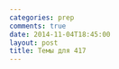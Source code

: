 ```yaml
---
categories: prep
comments: true
date: 2014-11-04T18:45:00
layout: post
title: Темы для 417
---
```


